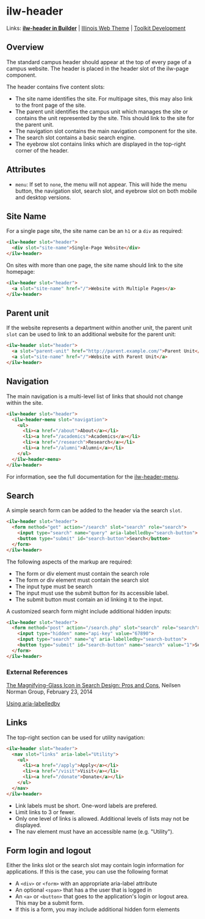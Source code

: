 # ilw-header

Links: **[ilw-header in Builder](https://builder3.toolkit.illinois.edu/component/ilw-header/index.html)** | 
[Illinois Web Theme](https://webtheme.illinois.edu/) | 
[Toolkit Development](https://github.com/web-illinois/toolkit-management)

## Overview

The standard campus header should appear at the top of every page of a campus website.
The header is placed in the header slot of the ilw-page component.

The header contains five content slots:

- The site name identifies the site. For multipage sites, this may also link to the front page of the site.
- The parent unit identifies the campus unit which manages the site or contains the unit represented by the site. This should link to the site for the parent unit.
- The navigation slot contains the main navigation component for the site.
- The search slot contains a basic search engine.
- The eyebrow slot contains links which are displayed in the top-right corner of the header.

## Attributes

* `menu`: If set to `none`, the menu will not appear. This will hide the menu button, the navigation slot, search slot, and eyebrow slot on both mobile and desktop versions. 

## Site Name

For a single page site, the site name can be an `h1` or a `div` as required:

```html
<ilw-header slot="header">
  <div slot="site-name">Single-Page Website</div>
</ilw-header>
```
On sites with more than one page, the site name should link to the site homepage:

```html
<ilw-header slot="header">
  <a slot="site-name" href="/">Website with Multiple Pages</a>
</ilw-header>
```
## Parent unit

If the website represents a department within another unit, the parent unit `slot` can be used to link to an additional website for the parent unit:

```html
<ilw-header slot="header">
  <a slot="parent-unit" href="http://parent.example.com/">Parent Unit</a>
  <a slot="site-name" href="/">Website with Parent Unit</a>
</ilw-header>
```
## Navigation

The main navigation is a multi-level list of links that should not change within the site.

```html
<ilw-header slot="header">
  <ilw-header-menu slot="navigation">
    <ul>
      <li><a href="/about">About</a></li>
      <li><a href="/academics">Academics</a></li>
      <li><a href="/research">Research</a></li>
      <li><a href="/alumni">Alumni</a></li>
    </ul>
  </ilw-header-menu>
</ilw-header>
```
For information, see the full documentation for the [ilw-header-menu](https://github.com/web-illinois/ilw-header-menu).

## Search

A simple search form can be added to the header via the search `slot`.

```html
<ilw-header slot="header">
  <form method="get" action="/search" slot="search" role="search">
    <input type="search" name="query" aria-labelledby="search-button">
    <button type="submit" id="search-button">Search</button>
  </form>
</ilw-header>
```
The following aspects of the markup are required:

- The form or div element must contain the search role
- The form or div element must contain the search slot
- The input type must be search
- The input must use the submit button for its accessible label.
- The submit button must contain an id linking it to the input.

A customized search form might include additional hidden inputs:

```html
<ilw-header slot="header">
  <form method="post" action="/search.php" slot="search" role="search">
    <input type="hidden" name="api-key" value="67890">
    <input type="search" name="q" aria-labelledby="search-button">
    <button type="submit" id="search-button" name="search" value="1">Search</button>
  </form>
</ilw-header>
```
### External References

[The Magnifying-Glass Icon in Search Design: Pros and Cons](https://www.nngroup.com/articles/magnifying-glass-icon/), Neilsen Norman Group, February 23, 2014

[Using aria-labelledby](https://www.w3.org/WAI/tutorials/forms/labels/#using-aria-labelledby)

## Links

The top-right section can be used for utility navigation:

```html
<ilw-header slot="header">
  <nav slot="links" aria-label="Utility">
    <ul>
      <li><a href="/apply">Apply</a></li>
      <li><a href="/visit">Visit</a></li>
      <li><a href="/donate">Donate</a></li>
    </ul>
  </nav>
</ilw-header>
```
- Link labels must be short. One-word labels are prefered.
- Limit links to 3 or fewer.
- Only one level of links is allowed. Additional levels of lists may not be displayed.
- The nav element must have an accessible name (e.g. "Utility").

## Form login and logout

Either the links slot or the search slot may contain login information for applications. If this is the case, you can use the following format

- A `<div>` or `<form>` with an appropriate aria-label attribute
- An optional `<span>` that has a the user that is logged in
- An `<a>` or `<button>` that goes to the application's login or logout area. This may be a submit form.
- If this is a form, you may include additional hidden form elements